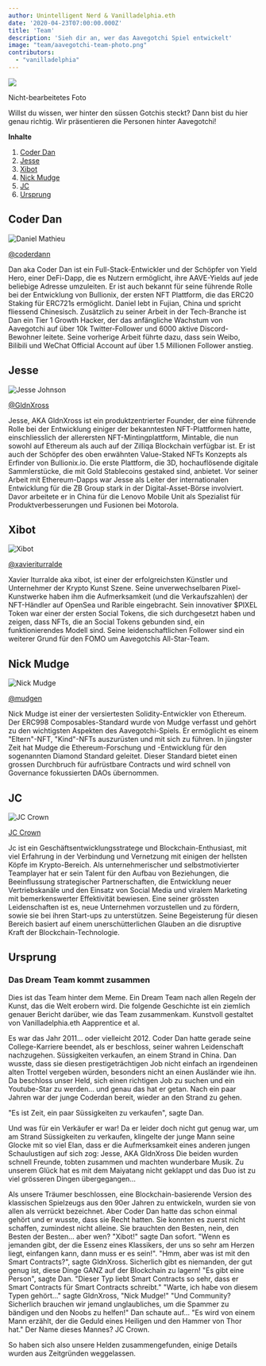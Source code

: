 ```yaml
---
author: Unintelligent Nerd & Vanilladelphia.eth
date: '2020-04-23T07:00:00.000Z'
title: 'Team'
description: 'Sieh dir an, wer das Aavegotchi Spiel entwickelt'
image: "team/aavegotchi-team-photo.png"
contributors:
  - "vanilladelphia"
---
```



<div class="headerImageContainer">
<img class="headerImage" src="/team/aavegotchi-team-photo.png">
<p class="headerImageText">Nicht-bearbeitetes Foto</p>
</div>

Willst du wissen, wer hinter den süssen Gotchis steckt? Dann bist du hier genau richtig. Wir präsentieren die Personen hinter Aavegotchi!

<div class="contentsBox">

**Inhalte**

<ol>
<li><a href=#coder-dan>Coder Dan</a></li>
<li><a href=#jesse>Jesse</a></li>
<li><a href=#xibot>Xibot</a></li>
<li><a href=#nick-mudge>Nick Mudge</a></li>
<li><a href=#jc>JC</a></li>
<li><a href=#origins>Ursprung</a></li>
</ol>

</div>

## Coder Dan

<div class="leftImageContainer">
<img class="leftImage" src="/coderdan.jpg" alt = "Daniel Mathieu">
<p class="leftImageText"><a href="https://twitter.com/coderdannn">@coderdann</a></p>
</div>
Dan aka Coder Dan ist ein Full-Stack-Entwickler und der Schöpfer von Yield Hero, einer DeFi-Dapp, die es Nutzern ermöglicht, ihre AAVE-Yields auf jede beliebige Adresse umzuleiten. Er ist auch bekannt für seine führende Rolle bei der Entwicklung von Bullionix, der ersten NFT Plattform, die das ERC20 Staking für ERC721s ermöglicht. Daniel lebt in Fujian, China und spricht fliessend Chinesisch. Zusätzlich zu seiner Arbeit in der Tech-Branche ist Dan ein Tier 1 Growth Hacker, der das anfängliche Wachstum von Aavegotchi auf über 10k Twitter-Follower und 6000 aktive Discord-Bewohner leitete. Seine vorherige Arbeit führte dazu, dass sein Weibo, Bilibili und WeChat Official Account auf über 1.5 Millionen Follower anstieg.

## Jesse

<div class="leftFlexContainer">
<div class="leftImageContainer">
<img class="leftImage" src="/team/jesse-wizard-hat.png" alt = "Jesse Johnson">
<p class="leftImageText"><a href="https://twitter.com/gldnXross">@GldnXross</a></p>
</div>
Jesse, AKA GldnXross ist ein produktzentrierter Founder, der eine führende Rolle bei der Entwicklung einiger der bekanntesten NFT-Plattformen hatte, einschliesslich der allerersten NFT-Mintingplattform, Mintable, die nun sowohl auf Ethereum als auch auf der Zilliqa Blockchain verfügbar ist. Er ist auch der Schöpfer des oben erwähnten Value-Staked NFTs Konzepts als Erfinder von Bullionix.io. Die erste Plattform, die 3D, hochauflösende digitale Sammlerstücke, die mit Gold Stablecoins gestaked sind, anbietet. Vor seiner Arbeit mit Ethereum-Dapps war Jesse als Leiter der internationalen Entwicklung für die ZB Group stark in der Digital-Asset-Börse involviert. Davor arbeitete er in China für die Lenovo Mobile Unit als Spezialist für Produktverbesserungen und Fusionen bei Motorola.

## Xibot

<div class="leftImageContainer">
<img class="leftImage" src="/team/xi-bot-spaceman.jpg" alt = "Xibot">
<p class="leftImageText"><a href="https://twitter.com/xavieriturralde">@xavieriturralde</a></p>
</div>
Xavier Iturralde aka xibot, ist einer der erfolgreichsten Künstler und Unternehmer der Krypto Kunst Szene. Seine unverwechselbaren Pixel-Kunstwerke haben ihm die Aufmerksamkeit (und die Verkaufszahlen) der NFT-Händler auf OpenSea und Rarible eingebracht. Sein innovativer $PIXEL Token war einer der ersten Social Tokens, die sich durchgesetzt haben und zeigen, dass NFTs, die an Social Tokens gebunden sind, ein funktionierendes Modell sind. Seine leidenschaftlichen Follower sind ein weiterer Grund für den FOMO um Aavegotchis All-Star-Team.

## Nick Mudge

<div class="leftImageContainer">
<img class="leftImage" src="/team/nick-mudge.jpg" alt = "Nick Mudge">
<p class="leftImageText"><a href="https://twitter.com/mudgen">@mudgen</a></p>
</div>
Nick Mudge ist einer der versiertesten Solidity-Entwickler von Ethereum. Der ERC998 Composables-Standard wurde von Mudge verfasst und gehört zu den wichtigsten Aspekten des Aavegotchi-Spiels. Er ermöglicht es einem "Eltern"-NFT, "Kind"-NFTs auszurüsten und mit sich zu führen. In jüngster Zeit hat Mudge die Ethereum-Forschung und -Entwicklung für den sogenannten Diamond Standard geleitet. Dieser Standard bietet einen grossen Durchbruch für aufrüstbare Contracts und wird schnell von Governance fokussierten DAOs übernommen.

## JC

<div class="leftImageContainer">
<img class="leftImage" src="/team/jc-crown.jpg" alt = "JC Crown">
<p class="leftImageText"><a href="https://www.linkedin.com/in/jccrown">JC Crown</a></p>
</div>
Jc ist ein Geschäftsentwicklungsstratege und Blockchain-Enthusiast, mit viel Erfahrung in der Verbindung und Vernetzung mit einigen der hellsten Köpfe im Krypto-Bereich. Als unternehmerischer und selbstmotivierter Teamplayer hat er sein Talent für den Aufbau von Beziehungen, die Beeinflussung strategischer Partnerschaften, die Entwicklung neuer Vertriebskanäle und den Einsatz von Social Media und viralem Marketing mit bemerkenswerter Effektivität bewiesen. Eine seiner grössten Leidenschaften ist es, neue Unternehmen vorzustellen und zu fördern, sowie sie bei ihren Start-ups zu unterstützen. Seine Begeisterung für diesen Bereich basiert auf einem unerschütterlichen Glauben an die disruptive Kraft der Blockchain-Technologie.

## Ursprung
### Das Dream Team kommt zusammen
Dies ist das Team hinter dem Meme.  Ein Dream Team nach allen Regeln der Kunst, das die Welt erobern wird. Die folgende Geschichte ist ein ziemlich genauer Bericht darüber, wie das Team zusammenkam.  Kunstvoll gestaltet von Vanilladelphia.eth Aapprentice et al.

Es war das Jahr 2011... oder vielleicht 2012.  Coder Dan hatte gerade seine College-Karriere beendet, als er beschloss, seiner wahren Leidenschaft nachzugehen.  Süssigkeiten verkaufen, an einem Strand in China.  Dan wusste, dass sie diesen prestigeträchtigen Job nicht einfach an irgendeinen alten Trottel vergeben würden, besonders nicht an einen Ausländer wie ihn.  Da beschloss unser Held, sich einen richtigen Job zu suchen und ein Youtube-Star zu werden... und genau das hat er getan.  Nach ein paar Jahren war der junge Coderdan bereit, wieder an den Strand zu gehen.

"Es ist Zeit, ein paar Süssigkeiten zu verkaufen", sagte Dan.

Und was für ein Verkäufer er war!  Da er leider doch nicht gut genug war, um am Strand Süssigkeiten zu verkaufen, klingelte der junge Mann seine Glocke mit so viel Elan, dass er die Aufmerksamkeit eines anderen jungen Schaulustigen auf sich zog: Jesse, AKA GldnXross  Die beiden wurden schnell Freunde, tobten zusammen und machten wunderbare Musik.  Zu unserem Glück hat es mit dem Maiyatang nicht geklappt und das Duo ist zu viel grösseren Dingen übergegangen...

Als unsere Träumer beschlossen, eine Blockchain-basierende Version des klassischen Spielzeugs aus den 90er Jahren zu entwickeln, wurden sie von allen als verrückt bezeichnet.  Aber Coder Dan hatte das schon einmal gehört und er wusste, dass sie Recht hatten.  Sie konnten es zuerst nicht schaffen, zumindest nicht alleine.  Sie brauchten den Besten, nein, den Besten der Besten... aber wen?  "Xibot!" sagte Dan sofort.  "Wenn es jemanden gibt, der die Essenz eines Klassikers, der uns so sehr am Herzen liegt, einfangen kann, dann muss er es sein!".  "Hmm, aber was ist mit den Smart Contracts?", sagte GldnXross.  Sicherlich gibt es niemanden, der gut genug ist, diese Dinge GANZ auf der Blockchain zu lagern! "Es gibt eine Person", sagte Dan. "Dieser Typ liebt Smart Contracts so sehr, dass er Smart Contracts für Smart Contracts schreibt."  "Warte, ich habe von diesem Typen gehört..." sagte GldnXross, "Nick Mudge!"  "Und Community? Sicherlich brauchen wir jemand unglaubliches, um die Spammer zu bändigen und den Noobs zu helfen!"  Dan schaute auf... "Es wird von einem Mann erzählt, der die Geduld eines Heiligen und den Hammer von Thor hat." Der Name dieses Mannes? JC Crown.

So haben sich also unsere Helden zusammengefunden, einige Details wurden aus Zeitgründen weggelassen.
